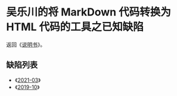 <link rel="stylesheet" href="../../node_modules/@wulechuan/css-stylus-markdown-themes/源代码/发布的源代码/文章排版与配色方案集/层叠样式表/wulechuan-styles-for-html-via-markdown--vscode.default.min.css">

# 吴乐川的将 MarkDown 代码转换为 HTML 代码的工具之已知缺陷

返回《[说明书](../../ReadMe.md)》。

## 缺陷列表

- 《[2021-03](./2021-03.md)》
- 《[2019-10](./2019-10.md)》